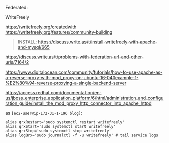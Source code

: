 Federated:

WriteFreely

https://writefreely.org/createdwith
https://writefreely.org/features/community-building

> INSTALL: https://discuss.write.as/t/install-writefreely-with-apache-and-mysql/665

https://discuss.write.as/t/problems-with-federation-url-and-other-urls/7164/2

https://www.digitalocean.com/community/tutorials/how-to-use-apache-as-a-reverse-proxy-with-mod_proxy-on-ubuntu-16-04#example-1-%E2%80%94-reverse-proxying-a-single-backend-server


https://access.redhat.com/documentation/en-us/jboss_enterprise_application_platform/6/html/administration_and_configuration_guide/install_the_mod_proxy_http_connector_into_apache_httpd



as `[ec2-user@ip-172-31-1-196 blog]`:
```
alias qrxRestart='sudo systemctl restart writefreely'
alias qrxStart='sudo systemctl start writefreely'
alias qrxStop='sudo systemctl stop writefreely'
alias logQrx='sudo journalctl -f -u writefreely' # tail service logs
```
